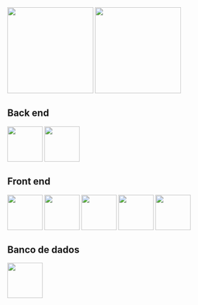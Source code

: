 
<div>  
  <img height="195px" src="https://github-readme-stats.vercel.app/api?username=EsGui&show_icons=true&count_private=true&hide_border=true&title_color=00bfbf&icon_color=00bfbf&text_color=c9d1d9&bg_color=0d1117" /> 
  <img height="195px" src="https://github-readme-stats.vercel.app/api/top-langs/?username=EsGui&layout=compact&hide_border=true&title_color=00bfbf&text_color=00bfbf&bg_color=0d1117" />
</div>


<div>
    <h2>Back end</h2>
    <img src="https://cdn.jsdelivr.net/gh/devicons/devicon@latest/icons/nodejs/nodejs-original.svg" style="width: 80px;" />
    <img src="https://cdn.jsdelivr.net/gh/devicons/devicon@latest/icons/python/python-original.svg" style="width: 80px;" />
    <h2>Front end</h2>
    <img src="https://cdn.jsdelivr.net/gh/devicons/devicon@latest/icons/html5/html5-original.svg" style="width: 80px;" />
    <img src="https://cdn.jsdelivr.net/gh/devicons/devicon@latest/icons/css3/css3-original.svg" style="width: 80px;" />
    <img src="https://cdn.jsdelivr.net/gh/devicons/devicon@latest/icons/javascript/javascript-original.svg" style="width: 80px;" />
    <img src="https://cdn.jsdelivr.net/gh/devicons/devicon@latest/icons/nextjs/nextjs-original.svg" style="width: 80px;" />
    <img src="https://cdn.jsdelivr.net/gh/devicons/devicon@latest/icons/react/react-original.svg" style="width: 80px;" />
    <h2>Banco de dados</h2>
    <img src="https://cdn.jsdelivr.net/gh/devicons/devicon@latest/icons/mysql/mysql-original.svg" style="width: 80px" />
</div>
